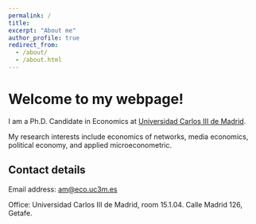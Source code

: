 ```yaml
---
permalink: /
title:
excerpt: "About me"
author_profile: true
redirect_from: 
  - /about/
  - /about.html
---
```



Welcome to my webpage! 
===

I am a Ph.D. Candidate in Economics at [Universidad Carlos III de Madrid](http://economics.uc3m.es/).

My research interests include economics of networks, media economics, political economy, and applied microeconometric. 






Contact details
---


Email address: am@eco.uc3m.es


Office: Universidad Carlos III de Madrid, room 15.1.04. Calle Madrid 126, Getafe.

